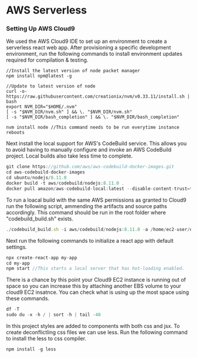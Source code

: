 # AWS Serverless


### Setting Up AWS Cloud9
We used the AWS Cloud9 IDE to set up an environment to create a serverless react web app. After provisioning a specific development environment, run the following commands to install environment updates required for compilation & testing.
```shell
//Install the latest version of node packet manager
npm install npm@latest -g

//Update to latest version of node
curl -o- https://raw.githubusercontent.com/creationix/nvm/v0.33.11/install.sh | bash
export NVM_DIR="$HOME/.nvm"
[ -s "$NVM_DIR/nvm.sh" ] && \. "$NVM_DIR/nvm.sh"
[ -s "$NVM_DIR/bash_completion" ] && \. "$NVM_DIR/bash_completion"

nvm install node //This command needs to be run everytime instance reboots
```

Next install the local support for AWS's CodeBuild service. This allows you to avoid having to manually configure and invoke an AWS CodeBuild project. Local builds also take less time to complete. 
```javascript
git clone https://github.com/aws/aws-codebuild-docker-images.git
cd aws-codebuild-docker-images
cd ubuntu/nodejs/8.11.0
docker build -t aws/codebuild/nodejs:8.11.0 .
docker pull amazon/aws-codebuild-local:latest --disable-content-trust=false
```

To run a loacal build with the same AWS permissions as granted to Cloud9 run the following script, ammending the artifacts and source paths accordingly. This command should be run in the root folder where "codebuild_build.sh" exists.
```javascript
./codebuild_build.sh -i aws/codebuild/nodejs:8.11.0 -a /home/ec2-user/environment/artifacts -s /home/ec2-user/environment/signUpInt -c
```

Next run the following commands to initialize a react app with default settings.
```javascript
npx create-react-app my-app
cd my-app
npm start //This starts a local server that has hot-loading enabled.
```

There is a chance by this point your Cloud9 EC2 instance is running out of space so you can increase this by attaching another EBS volume to your cloud9 EC2 insatnce. You can check what is using up the most space using these commands.
```javascript
df -T 
sudo du -x -h / | sort -h | tail -40
```

In this project styles are added to components with both css and jsx. To create deconflictling css files we can use less. Run the following command to install the less to css compiler.
```javascript
npm install -g less
```

